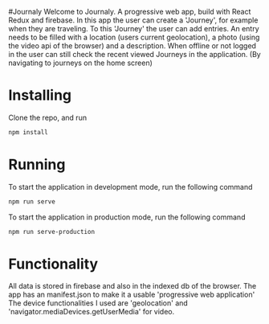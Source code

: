 #Journaly
Welcome to Journaly.
A progressive web app, build with React Redux and firebase.
In this app the user can create a 'Journey', for example when they are traveling.
To this 'Journey' the user can add entries. An entry needs to be filled with a location (users current geolocation), a photo (using the video api of the browser) and a description.
When offline or not logged in the user can still check the recent viewed Journeys in the application. (By navigating to journeys on the home screen)


# Installing
Clone the repo, and run

```sh
npm install
```

# Running
To start the application in development mode, run the following command
```sh
npm run serve
```
To start the application in production mode, run the following command
```sh
npm run serve-production
```

# Functionality
All data is stored in firebase and also in the indexed db of the browser.
The app has an manifest.json to make it a usable 'progressive web application'
The device functionalities I used are 'geolocation' and 'navigator.mediaDevices.getUserMedia' for video.
